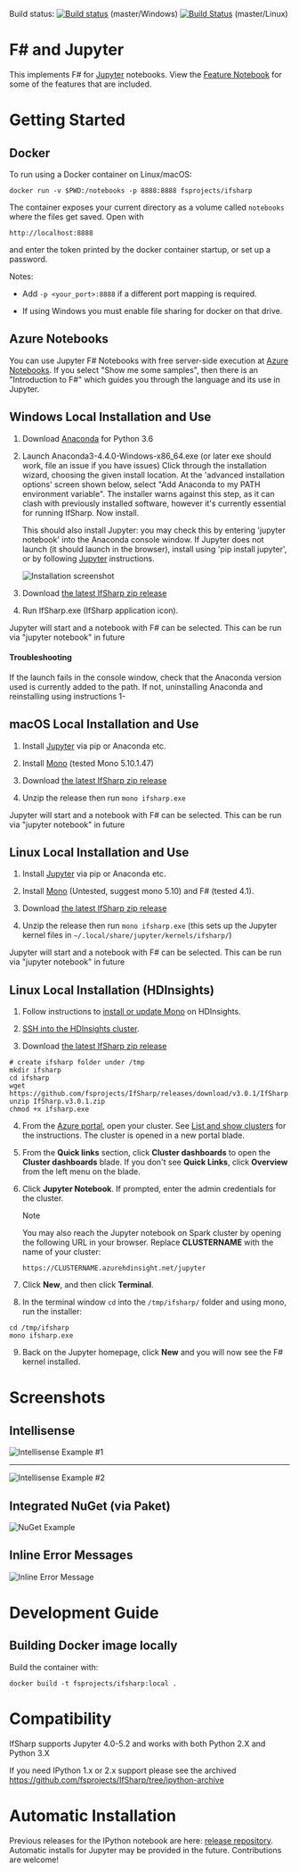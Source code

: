 Build status: [![Build status](https://ci.appveyor.com/api/projects/status/7da6fkdqqm1g3cri/branch/master?svg=true)](https://ci.appveyor.com/project/cgravill/ifsharp) (master/Windows) [![Build Status](https://travis-ci.org/fsprojects/IfSharp.svg?branch=master)](https://travis-ci.org/fsprojects/IfSharp) (master/Linux)

# F# and Jupyter

This implements F# for [Jupyter](http://jupyter.org/) notebooks. View the [Feature Notebook](FSharp_Jupyter_Notebooks.ipynb) for some of the features that are included.

# Getting Started

## Docker

To run using a Docker container on Linux/macOS:

    docker run -v $PWD:/notebooks -p 8888:8888 fsprojects/ifsharp

The container exposes your current directory as a volume called `notebooks` where the files get saved.
Open with 

    http://localhost:8888

and enter the token printed by the docker container startup, or set up a password.

Notes:

* Add `-p <your_port>:8888` if a different port mapping is required.

* If using Windows you must enable file sharing for docker on that drive.

## Azure Notebooks

You can use Jupyter F# Notebooks with free server-side execution at [Azure Notebooks](https://notebooks.azure.com/).
If you select "Show me some samples", then there is an "Introduction to F#" which guides you through the language
and its use in Jupyter.

## Windows Local Installation and Use

1. Download [Anaconda](https://www.anaconda.com/download/) for Python 3.6

2. Launch Anaconda3-4.4.0-Windows-x86_64.exe (or later exe should work, file an issue if you have issues)
   Click through the installation wizard, choosing the given install location. At the 'advanced installation options' screen shown below, select "Add Anaconda to my PATH environment variable". The installer warns against this step, as it can clash with previously installed software, however it's currently essential for running IfSharp. Now install.

   This should also install Jupyter: you may check this by entering 'jupyter notebook' into the Anaconda console window. If Jupyter does not launch (it should launch in the browser), install using 'pip install jupyter', or by following [Jupyter](http://jupyter.readthedocs.io/en/latest/install.html) instructions.

   ![Installation screenshot](/docs/files/img/anaconda-installation.png)

3. Download [the latest IfSharp zip release](https://github.com/fsprojects/IfSharp/releases/)

4. Run IfSharp.exe (IfSharp application icon).

Jupyter will start and a notebook with F# can be selected. This can be run via "jupyter notebook" in future

#### Troubleshooting

If the launch fails in the console window, check that the Anaconda version used is currently added to the path. If not, uninstalling Anaconda and reinstalling using instructions 1-

## macOS Local Installation and Use

1. Install [Jupyter](http://jupyter.readthedocs.org/en/latest/install.html) via pip or Anaconda etc.

2. Install [Mono](http://www.mono-project.com/download/) (tested Mono 5.10.1.47)

3. Download [the latest IfSharp zip release](https://github.com/fsprojects/IfSharp/releases/)

4. Unzip the release then run `mono ifsharp.exe`

Jupyter will start and a notebook with F# can be selected. This can be run via "jupyter notebook" in future

## Linux Local Installation and Use

1. Install [Jupyter](http://jupyter.readthedocs.org/en/latest/install.html) via pip or Anaconda etc.

2. Install [Mono](http://www.mono-project.com/docs/getting-started/install/linux/) (Untested, suggest mono 5.10) and F# (tested 4.1).

3. Download [the latest IfSharp zip release](https://github.com/fsprojects/IfSharp/releases/)

4. Unzip the release then run `mono ifsharp.exe` (this sets up the Jupyter kernel files in `~/.local/share/jupyter/kernels/ifsharp/`) 

Jupyter will start and a notebook with F# can be selected. This can be run via "jupyter notebook" in future

## Linux Local Installation (HDInsights)

1. Follow instructions to [install or update Mono](https://docs.microsoft.com/en-us/azure/hdinsight/hdinsight-hadoop-install-mono) on HDInsights.

2. [SSH into the HDInsights cluster](https://docs.microsoft.com/en-us/azure/hdinsight/hdinsight-hadoop-linux-use-ssh-unix).

3. Download [the latest IfSharp zip release](https://github.com/fsprojects/IfSharp/releases/)

```
# create ifsharp folder under /tmp
mkdir ifsharp
cd ifsharp
wget https://github.com/fsprojects/IfSharp/releases/download/v3.0.1/IfSharp.v3.0.1.zip
unzip IfSharp.v3.0.1.zip
chmod +x ifsharp.exe
```
4. From the [Azure portal](https://portal.azure.com/), open your cluster.  See [List and show clusters](../hdinsight-administer-use-portal-linux.md#list-and-show-clusters) for the instructions. The cluster is opened in a new portal blade.
5. From the **Quick links** section, click **Cluster dashboards** to open the **Cluster dashboards** blade.  If you don't see **Quick Links**, click **Overview** from the left menu on the blade.
6. Click **Jupyter Notebook**. If prompted, enter the admin credentials for the cluster.

   > [!NOTE]
   > You may also reach the Jupyter notebook on Spark cluster by opening the following URL in your browser. Replace **CLUSTERNAME** with the name of your cluster:
   >
   > `https://CLUSTERNAME.azurehdinsight.net/jupyter`
   >
7. Click **New**, and then click **Terminal**.
8. In the terminal window `cd` into the `/tmp/ifsharp/` folder and using mono, run the installer:

```
cd /tmp/ifsharp
mono ifsharp.exe
```
9. Back on the Jupyter homepage, click **New** and you will now see the F# kernel installed.

# Screenshots

## Intellisense
![Intellisense Example #1](/docs/files/img/intellisense-1.png?raw=true "Intellisense Example #1")
***

![Intellisense Example #2](docs/files/img/intellisense-2.png?raw=true "Intellisense Example #2")

## Integrated NuGet (via Paket)
![NuGet Example](docs/files/img/integratedNuget.png?raw=true "NuGet example")

## Inline Error Messages
![Inline Error Message](docs/files/img/errors-1.png?raw=true "Inline error message")


# Development Guide

## Building Docker image locally

Build the container with: 

    docker build -t fsprojects/ifsharp:local .

# Compatibility

IfSharp supports Jupyter 4.0-5.2 and works with both Python 2.X and Python 3.X

If you need IPython 1.x or 2.x support please see the archived https://github.com/fsprojects/IfSharp/tree/ipython-archive

# Automatic Installation

Previous releases for the IPython notebook are here: [release repository](https://github.com/fsprojects/IfSharp/releases).
Automatic installs for Jupyter may be provided in the future. Contributions are welcome!
